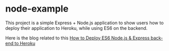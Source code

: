 # node-example
This project is a simple Express + Node.js application to show users how to deploy their application to Heroku, while using ES6 on the backend.  

Here is the blog related to this [How to Deploy ES6 Node.js & Express back-end to Heroku](https://medium.com/@kimtnguyen/how-to-deploy-es6-node-js-express-back-end-to-heroku-7e6743e8d2ff "Medium Blog")
